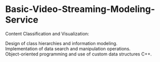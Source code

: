 # Basic-Video-Streaming-Modeling-Service
Content Classification and Visualization:

Design of class hierarchies and information modeling.  
Implementation of data search and manipulation operations.  
Object-oriented programming and use of custom data structures C++.
